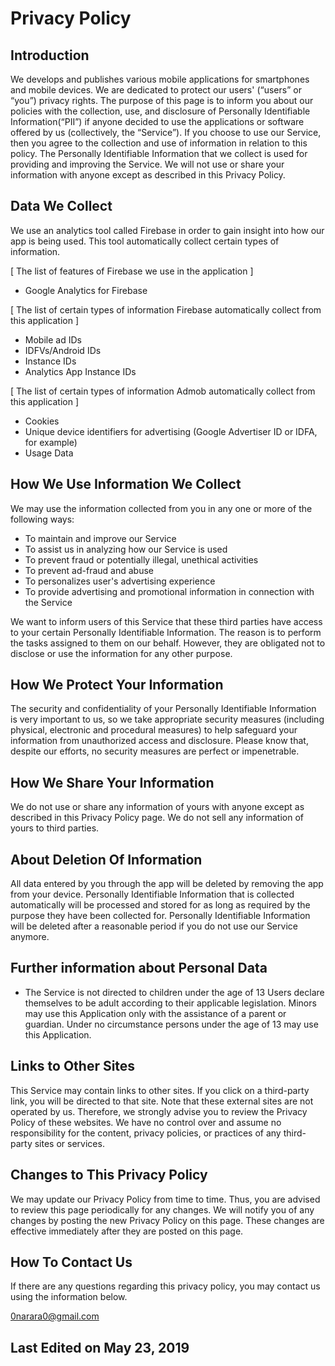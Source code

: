 # Privacy Policy


## Introduction

We develops and publishes various mobile applications for smartphones and mobile devices. We are dedicated to protect our users' (“users” or “you”) privacy rights. The purpose of this page is to inform you about our policies with the collection, use, and disclosure of Personally Identifiable Information(“PII”) if anyone decided to use the applications or software offered by us (collectively, the “Service”). If you choose to use our Service, then you agree to the collection and use of information in relation to this policy. The Personally Identifiable Information that we collect is used for providing and improving the Service. We will not use or share your information with anyone except as described in this Privacy Policy.


## Data We Collect

We use an analytics tool called Firebase in order to gain insight into how our app is being used. This tool automatically collect certain types of information.

[ The list of features of Firebase we use in the application ]

-  Google Analytics for Firebase

[ The list of certain types of information Firebase automatically collect from this application ]

-  Mobile ad IDs
-  IDFVs/Android IDs
-  Instance IDs
-  Analytics App Instance IDs

[ The list of certain types of information Admob automatically collect from this application ]

-  Cookies
-  Unique device identifiers for advertising (Google Advertiser ID or IDFA, for example)
-  Usage Data


## How We Use Information We Collect

We may use the information collected from you in any one or more of the following ways:

-  To maintain and improve our Service
-  To assist us in analyzing how our Service is used
-  To prevent fraud or potentially illegal, unethical activities
-  To prevent ad-fraud and abuse
-  To personalizes user's advertising experience
-  To provide advertising and promotional information in connection with the Service

We want to inform users of this Service that these third parties have access to your certain Personally Identifiable Information. The reason is to perform the tasks assigned to them on our behalf. However, they are obligated not to disclose or use the information for any other purpose.


## How We Protect Your Information

The security and confidentiality of your Personally Identifiable Information is very important to us, so we take appropriate security measures (including physical, electronic and procedural measures) to help safeguard your information from unauthorized access and disclosure. Please know that, despite our efforts, no security measures are perfect or impenetrable.


## How We Share Your Information

We do not use or share any information of yours with anyone except as described in this Privacy Policy page. We do not sell any information of yours to third parties.


## About Deletion Of Information

All data entered by you through the app will be deleted by removing the app from your device. Personally Identifiable Information that is collected automatically will be processed and stored for as long as required by the purpose they have been collected for. Personally Identifiable Information will be deleted after a reasonable period if you do not use our Service anymore.


## Further information about Personal Data

-  The Service is not directed to children under the age of 13
Users declare themselves to be adult according to their applicable legislation. Minors may use this Application only with the assistance of a parent or guardian. Under no circumstance persons under the age of 13 may use this Application.


## Links to Other Sites

This Service may contain links to other sites. If you click on a third-party link, you will be directed to that site. Note that these external sites are not operated by us. Therefore, we strongly advise you to review the Privacy Policy of these websites. We have no control over and assume no responsibility for the content, privacy policies, or practices of any third-party sites or services.


## Changes to This Privacy Policy

We may update our Privacy Policy from time to time. Thus, you are advised to review this page periodically for any changes. We will notify you of any changes by posting the new Privacy Policy on this page. These changes are effective immediately after they are posted on this page.


## How To Contact Us

If there are any questions regarding this privacy policy, you may contact us using the information below.

0narara0@gmail.com

## Last Edited on May 23, 2019
